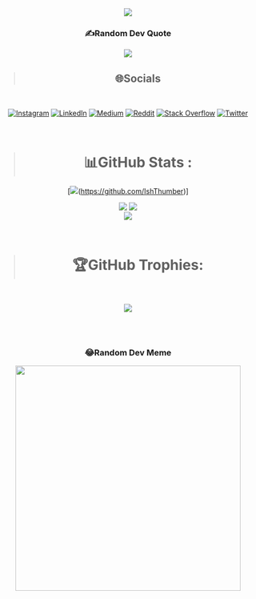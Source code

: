 <div align="center">
<a href="https://github.com/IshThumber">
<img src="https://readme-typing-svg.herokuapp.com?font=Julee&color=%237DA1B9&size=26&duration=2050&center=true&vCenter=true&multiline=true&width=230&height=80&lines=Hey!%F0%9F%91%8B%F0%9F%8F%BB;Ish+here.">
</img>
</a>
 

<br>

### ✍️Random Dev Quote
![](https://quotes-github-readme.vercel.app/api?type=horizontal&theme=catppuccin)


>## 🌐Socials
<br/>

[![Instagram](https://img.shields.io/badge/Instagram-%23E4405F.svg?logo=Instagram&logoColor=white)](https://www.instagram.com/__ish343__/) [![LinkedIn](https://img.shields.io/badge/LinkedIn-%230077B5.svg?logo=linkedin&logoColor=white)](https://www.linkedin.com/in/ish-thumber-661752205) [![Medium](https://img.shields.io/badge/Medium-12100E?logo=medium&logoColor=white)](https://medium.com/@ishthumber343) [![Reddit](https://img.shields.io/badge/Reddit-%23FF4500.svg?logo=Reddit&logoColor=white)](https:www.reddit.com/user/Avatar_471) [![Stack Overflow](https://img.shields.io/badge/-Stackoverflow-FE7A16?logo=stack-overflow&logoColor=white)](https://stackoverflow.com/users/16815076/ish-thumber) [![Twitter](https://img.shields.io/badge/Twitter-%231DA1F2.svg?logo=Twitter&logoColor=white)](https://twitter.com/ish_thumber) 

<br/> 

># 📊GitHub Stats :
<!-- <br/> -->
</div>

<div align="center">

[![](https://visitcount.itsvg.in/api?id=IshThumber&label=Profile%20Views&color=1&icon=0&pretty=true)(https://github.com/IshThumber)]

![](https://github-readme-stats.vercel.app/api?username=IshThumber&theme=dark&hide_border=true&include_all_commits=true&count_private=true&show_icons=true) ![](https://github-readme-streak-stats.herokuapp.com/?user=IshThumber&theme=dark&hide_border=true) 
<br/>
![](https://github-readme-stats.vercel.app/api/top-langs/?username=IshThumber&theme=dark&hide_border=true&include_all_commits=true&count_private=true&layout=compact)

<br/>

># 🏆GitHub Trophies:
<br/>

![](https://github-profile-trophy.vercel.app/?username=IshThumber&theme=onestar&no-frame=true&no-bg=true&margin-w=4)

<br/><br/>

### 😂Random Dev Meme

<img src="https://random-memer.herokuapp.com/" width="450px"/>

</div>

